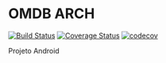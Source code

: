 # OMDB ARCH

[![Build Status](https://travis-ci.org/rafaelmeteoro/omdb-arch.svg?branch=master)](https://travis-ci.org/rafaelmeteoro/omdb-arch)
[![Coverage Status](https://coveralls.io/repos/github/rafaelmeteoro/omdb-arch/badge.svg?branch=master)](https://coveralls.io/github/rafaelmeteoro/omdb-arch?branch=master)
[![codecov](https://codecov.io/gh/rafaelmeteoro/omdb-arch/branch/master/graph/badge.svg)](https://codecov.io/gh/rafaelmeteoro/omdb-arch)

Projeto Android